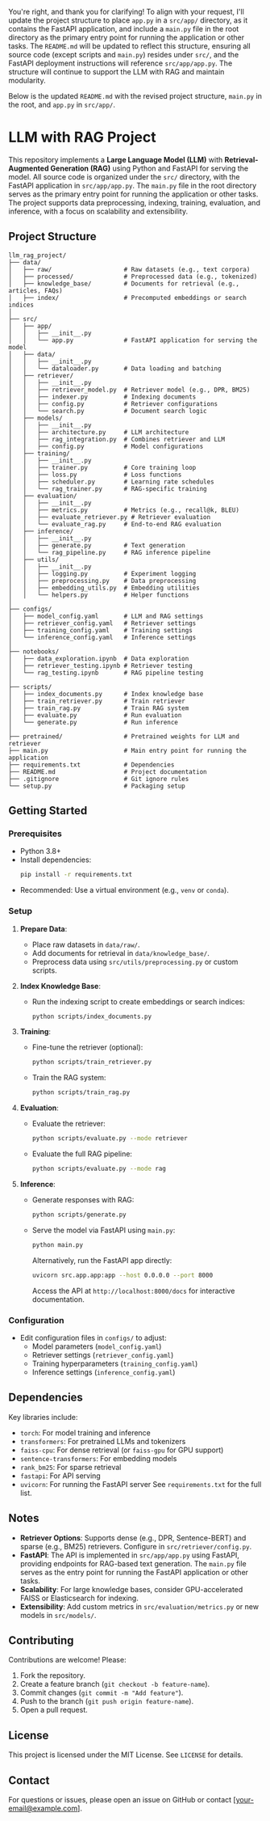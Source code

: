 You're right, and thank you for clarifying! To align with your request, I'll update the project structure to place `app.py` in a `src/app/` directory, as it contains the FastAPI application, and include a `main.py` file in the root directory as the primary entry point for running the application or other tasks. The `README.md` will be updated to reflect this structure, ensuring all source code (except scripts and `main.py`) resides under `src/`, and the FastAPI deployment instructions will reference `src/app/app.py`. The structure will continue to support the LLM with RAG and maintain modularity.

Below is the updated `README.md` with the revised project structure, `main.py` in the root, and `app.py` in `src/app/`.


# LLM with RAG Project

This repository implements a **Large Language Model (LLM)** with **Retrieval-Augmented Generation (RAG)** using Python and FastAPI for serving the model. All source code is organized under the `src/` directory, with the FastAPI application in `src/app/app.py`. The `main.py` file in the root directory serves as the primary entry point for running the application or other tasks. The project supports data preprocessing, indexing, training, evaluation, and inference, with a focus on scalability and extensibility.

## Project Structure

```
llm_rag_project/
├── data/
│   ├── raw/                    # Raw datasets (e.g., text corpora)
│   ├── processed/              # Preprocessed data (e.g., tokenized)
│   ├── knowledge_base/         # Documents for retrieval (e.g., articles, FAQs)
│   ├── index/                  # Precomputed embeddings or search indices
│
├── src/
│   ├── app/
│   │   ├── __init__.py
│   │   └── app.py              # FastAPI application for serving the model
│   ├── data/
│   │   ├── __init__.py
│   │   └── dataloader.py       # Data loading and batching
│   ├── retriever/
│   │   ├── __init__.py
│   │   ├── retriever_model.py  # Retriever model (e.g., DPR, BM25)
│   │   ├── indexer.py          # Indexing documents
│   │   ├── config.py           # Retriever configurations
│   │   └── search.py           # Document search logic
│   ├── models/
│   │   ├── __init__.py
│   │   ├── architecture.py     # LLM architecture
│   │   ├── rag_integration.py  # Combines retriever and LLM
│   │   ├── config.py           # Model configurations
│   ├── training/
│   │   ├── __init__.py
│   │   ├── trainer.py          # Core training loop
│   │   ├── loss.py             # Loss functions
│   │   ├── scheduler.py        # Learning rate schedules
│   │   └── rag_trainer.py      # RAG-specific training
│   ├── evaluation/
│   │   ├── __init__.py
│   │   ├── metrics.py          # Metrics (e.g., recall@k, BLEU)
│   │   ├── evaluate_retriever.py # Retriever evaluation
│   │   └── evaluate_rag.py     # End-to-end RAG evaluation
│   ├── inference/
│   │   ├── __init__.py
│   │   ├── generate.py         # Text generation
│   │   └── rag_pipeline.py     # RAG inference pipeline
│   ├── utils/
│   │   ├── __init__.py
│   │   ├── logging.py          # Experiment logging
│   │   ├── preprocessing.py    # Data preprocessing
│   │   ├── embedding_utils.py  # Embedding utilities
│   │   └── helpers.py          # Helper functions
│
├── configs/
│   ├── model_config.yaml       # LLM and RAG settings
│   ├── retriever_config.yaml   # Retriever settings
│   ├── training_config.yaml    # Training settings
│   └── inference_config.yaml   # Inference settings
│
├── notebooks/
│   ├── data_exploration.ipynb  # Data exploration
│   ├── retriever_testing.ipynb # Retriever testing
│   └── rag_testing.ipynb       # RAG pipeline testing
│
├── scripts/
│   ├── index_documents.py      # Index knowledge base
│   ├── train_retriever.py      # Train retriever
│   ├── train_rag.py            # Train RAG system
│   ├── evaluate.py             # Run evaluation
│   └── generate.py             # Run inference
│
├── pretrained/                 # Pretrained weights for LLM and retriever
├── main.py                     # Main entry point for running the application
├── requirements.txt            # Dependencies
├── README.md                   # Project documentation
├── .gitignore                  # Git ignore rules
└── setup.py                    # Packaging setup
```

## Getting Started

### Prerequisites
- Python 3.8+
- Install dependencies:
  ```bash
  pip install -r requirements.txt
  ```
- Recommended: Use a virtual environment (e.g., `venv` or `conda`).

### Setup
1. **Prepare Data**:
   - Place raw datasets in `data/raw/`.
   - Add documents for retrieval in `data/knowledge_base/`.
   - Preprocess data using `src/utils/preprocessing.py` or custom scripts.

2. **Index Knowledge Base**:
   - Run the indexing script to create embeddings or search indices:
     ```bash
     python scripts/index_documents.py
     ```

3. **Training**:
   - Fine-tune the retriever (optional):
     ```bash
     python scripts/train_retriever.py
     ```
   - Train the RAG system:
     ```bash
     python scripts/train_rag.py
     ```

4. **Evaluation**:
   - Evaluate the retriever:
     ```bash
     python scripts/evaluate.py --mode retriever
     ```
   - Evaluate the full RAG pipeline:
     ```bash
     python scripts/evaluate.py --mode rag
     ```

5. **Inference**:
   - Generate responses with RAG:
     ```bash
     python scripts/generate.py
     ```
   - Serve the model via FastAPI using `main.py`:
     ```bash
     python main.py
     ```
     Alternatively, run the FastAPI app directly:
     ```bash
     uvicorn src.app.app:app --host 0.0.0.0 --port 8000
     ```
     Access the API at `http://localhost:8000/docs` for interactive documentation.

### Configuration
- Edit configuration files in `configs/` to adjust:
  - Model parameters (`model_config.yaml`)
  - Retriever settings (`retriever_config.yaml`)
  - Training hyperparameters (`training_config.yaml`)
  - Inference settings (`inference_config.yaml`)

## Dependencies
Key libraries include:
- `torch`: For model training and inference
- `transformers`: For pretrained LLMs and tokenizers
- `faiss-cpu`: For dense retrieval (or `faiss-gpu` for GPU support)
- `sentence-transformers`: For embedding models
- `rank_bm25`: For sparse retrieval
- `fastapi`: For API serving
- `uvicorn`: For running the FastAPI server
See `requirements.txt` for the full list.

## Notes
- **Retriever Options**: Supports dense (e.g., DPR, Sentence-BERT) and sparse (e.g., BM25) retrievers. Configure in `src/retriever/config.py`.
- **FastAPI**: The API is implemented in `src/app/app.py` using FastAPI, providing endpoints for RAG-based text generation. The `main.py` file serves as the entry point for running the FastAPI application or other tasks.
- **Scalability**: For large knowledge bases, consider GPU-accelerated FAISS or Elasticsearch for indexing.
- **Extensibility**: Add custom metrics in `src/evaluation/metrics.py` or new models in `src/models/`.

## Contributing
Contributions are welcome! Please:
1. Fork the repository.
2. Create a feature branch (`git checkout -b feature-name`).
3. Commit changes (`git commit -m "Add feature"`).
4. Push to the branch (`git push origin feature-name`).
5. Open a pull request.

## License
This project is licensed under the MIT License. See `LICENSE` for details.

## Contact
For questions or issues, please open an issue on GitHub or contact [your-email@example.com].
